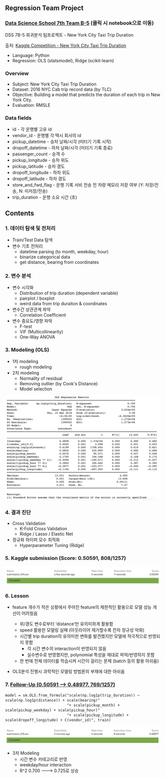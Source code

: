 ## Regression Team Project

### [Data Science School 7th Team B-5](https://github.com/novdov/dss7b5-nyctaxi/blob/master/main/5%ED%8C%80(committer)_B_%EB%B0%9C%ED%91%9C%EC%9E%90%EB%A3%8C.ipynb) (클릭 시 notebook으로 이동)

DSS 7B-5 회귀분석 팀프로젝트 - New York City Taxi Trip Duration

출처: [Kaggle Competition - New York City Taxi Trip Duration](https://www.kaggle.com/c/nyc-taxi-trip-duration)

- Language: Python
- Regression: OLS (statsmodel), Ridge (scikit-learn)

### Overview

- Subject: New York City Taxi Trip Duration
- Dataset: 2016 NYC Cab trip record data (by TLC)
- Objective: Building a model that predicts the duration of each trip in New York City.
- Evaluation: RMSLE 

### Data fields

- id - 각 운행별 고유 id
- vendor_id - 운행별 각 택시 회사의 id
- pickup_datetime - 승차 날짜/시각 (미터기 기록 시작)
- dropoff_datetime - 하차 날짜/시각 (미터기 기록 종료)
- passenger_count - 승객 수
- pickup_longitude - 승차 위도
- pickup_latitude - 승차 경도
- dropoff_longitude - 하차 위도
- dropoff_latitude - 하차 경도
- store_and_fwd_flag - 운행 기록 서비 전송 전 차량 메모리 저장 여부 (Y: 저장/전송, N: 미저장/전송)
- trip_duration - 운행 소요 시간 (초)



## Contents

### 1. 데이터 탐색 및 전처리
- Train/Test Data 탐색
- 변수 기초 전처리
  - datetime parsing (to month, weekday, hour)
  - binarize categorical data
  - get distance, bearing from coordinates

### 2. 변수 분석
- 변수 시각화
  - Distribution of trip duration (dependent variable)
  - pairplot / boxplot
  - weird data from trip duraiton & coordinates
- 변수간 상관관계 파악
  - Correlation Coefficient
- 변수 중요도/영향 파악
  - F-test
  - VIF (Multicollinearity)
  - One-Way ANOVA

### 3. Modeling (OLS)
- 1차 modeling
    - rough modeling
- 2차 modeling
    - Normality of residual
    - Removing outlier (by Cook's Distance)
    - Model selection
<img src="https://github.com/novdov/dss7b5-nyctaxi/blob/master/img/model2.png?raw=true">

### 4. 결과 진단
- Cross Validation
  - K-Fold Cross Validation
  - Ridge / Lasso / Elastic Net
- 정규화 하이퍼 모수 최적화
  - Hyperparameter Tuning (Ridge)

### 5. Kaggle submission (Score: 0.50591, 808/1257)
<img src="https://github.com/novdov/dss7b5-nyctaxi/blob/master/img/rkaggle_submission_0314_02.png?raw=true">

### 6. Lesson

- feature 개수가 적은 상황에서 주어진 feature의 제한적인 활용으로 모델 성능 개선이 어려웠음
    - 위/경도 변수로부터 ‘distance’만 유의미하게 활용함
    - speed 활용한 모델링 실패 (아웃라이어 제거할수록 잔차 정규성 악화)
    - 시간별 trip duration의 유의미한 변화를 발견했지만 모델에 적극적으로 반영되지 못함
        - 각 시간 변수의 interaction이 반영되지 않음
        - 실수변수로 반영했지만, polynomial 특성을 제대로 파악/반영하지 못함
    - 한 번에 전체 데이터를 학습시켜 시간이 걸리는 문제 (batch 등의 활용 아쉬움)
        
- OLS분석 진행시 과학적인 모델링 방법론의 부재에 대한 아쉬움

### 7. [Follow-Up (0.50591 --> 0.48977, 769/1257)](https://github.com/novdov/dss7b5-nyctaxi/blob/master/main/5%ED%8C%80(committer)_B_%EB%B0%9C%ED%91%9C%EC%9E%90%EB%A3%8C-followup.ipynb)

```
model = sm.OLS.from_formula("scale(np.log1p(trip_duration)) ~ scale(np.log1p(distance)) + scale(bearing)"
                            "+ scale(pickup_month) + scale(pickup_weekday) + scale(pickup_hour)"
                            "+ scale(pickup_longitude) + scale(dropoff_longitude) + C(vendor_id)", train)
```

<img src="https://github.com/novdov/dss7b5-nyctaxi/blob/master/img/kaggle_submission_0415.png?raw=true">

- 3차 Modeling
    - 시간 변수 카테고리로 반영
    - weekday/hour interaction
    -  R^2 0.700 ---> 0.725로 상승
